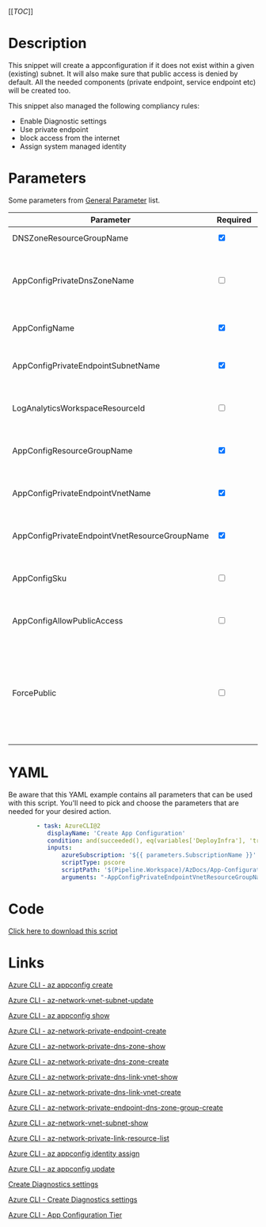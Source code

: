 [[_TOC_]]

# Description

This snippet will create a appconfiguration if it does not exist within a given (existing) subnet. It will also make sure that public access is denied by default. All the needed components (private endpoint, service endpoint etc) will be created too.

This snippet also managed the following compliancy rules:

- Enable Diagnostic settings
- Use private endpoint
- block access from the internet
- Assign system managed identity

# Parameters

Some parameters from [General Parameter](/Azure/Azure-CLI-Snippets) list.

| Parameter                                     | Required                        | Example Value                                                                                                                                   | Description                                                                                                                                                                                                                               |
| --------------------------------------------- | ------------------------------- | ----------------------------------------------------------------------------------------------------------------------------------------------- | ----------------------------------------------------------------------------------------------------------------------------------------------------------------------------------------------------------------------------------------- |
| DNSZoneResourceGroupName                      | <input type="checkbox" checked> | `MyDNSZones-$(Release.EnvironmentName)`                                                                                                         | ResourceGroupName for DNS Zones                                                                                                                                                                                                           |
| AppConfigPrivateDnsZoneName                   | <input type="checkbox">         | `privatelink.azconfig.io`                                                                                                                       | Generally this will be `privatelink.azconfig.io`. This defines which DNS Zone to use for the private app configuration endpoint.                                                                                                          |
| AppConfigName                                 | <input type="checkbox" checked> | `myappconfig-$(Release.EnvironmentName)`                                                                                                        | This is the app configuration name to use.                                                                                                                                                                                                |
| AppConfigPrivateEndpointSubnetName            | <input type="checkbox" checked> | `app-subnet-3`                                                                                                                                  | The name of the subnet where the app configurations private endpoint will reside in.                                                                                                                                                      |
| LogAnalyticsWorkspaceResourceId               | <input type="checkbox">         | `/subscriptions/<subscriptionid>/resourceGroups/<resourcegroup>/providers/Microsoft.OperationalInsights/workspaces/<loganalyticsworkspacename>` | The name of the Log Analytics Workspace for the diagnostics settings of the app configuration.                                                                                                                                            |
| AppConfigResourceGroupName                    | <input type="checkbox" checked> | `MyTeam-TestApi-$(Release.EnvironmentName)`                                                                                                     | The ResourceGroup where your app configuration will reside in.                                                                                                                                                                            |
| AppConfigPrivateEndpointVnetName              | <input type="checkbox" checked> | `my-vnet-$(Release.EnvironmentName)`                                                                                                            | The name of the VNET to use for creating the App Config private endpoint in.                                                                                                                                                              |
| AppConfigPrivateEndpointVnetResourceGroupName | <input type="checkbox" checked> | `sharedservices-rg`                                                                                                                             | The ResourceGroup where the AppConfig PrivateEndpoint VNET resides in.                                                                                                                                                                    |
| AppConfigSku                                  | <input type="checkbox">         | `Standard`                                                                                                                                      | The tier to choose for the app configuration. 'Free' or 'Standard' can be used.                                                                                                                                                           |
| AppConfigAllowPublicAccess                    | <input type="checkbox">         | `true`/`false`                                                                                                                                  | If the app configuration is publicly accessible. Has a standard value of `false`.                                                                                                                                                         |
| ForcePublic                                   | <input type="checkbox">         | n.a.                                                                                                                                            | If you are not using any networking settings, you need to pass this boolean to confirm you are willingly creating a public resource (to avoid unintended public resources). You can pass it as a switch without a value (`-ForcePublic`). |

# YAML

Be aware that this YAML example contains all parameters that can be used with this script. You'll need to pick and choose the parameters that are needed for your desired action.

```yaml
        - task: AzureCLI@2
           displayName: 'Create App Configuration'
           condition: and(succeeded(), eq(variables['DeployInfra'], 'true'))
           inputs:
               azureSubscription: '${{ parameters.SubscriptionName }}'
               scriptType: pscore
               scriptPath: '$(Pipeline.Workspace)/AzDocs/App-Configuration/Create-App-Configuration.ps1'
               arguments: "-AppConfigPrivateEndpointVnetResourceGroupName '$(AppConfigPrivateEndpointVnetResourceGroupName)' -AppConfigPrivateEndpointVnetName '$(AppConfigPrivateEndpointVnetName)' -AppConfigPrivateEndpointSubnetName '$(AppConfigPrivateEndpointSubnetName)' -AppConfigName '$(AppConfigName)' -AppConfigLocation '$(AppConfigLocation)' -AppConfigResourceGroupName '$(AppConfigResourceGroupName)' -LogAnalyticsWorkspaceResourceId '$(LogAnalyticsWorkspaceResourceId)' -DNSZoneResourceGroupName '$(DNSZoneResourceGroupName)' -AppConfigPrivateDnsZoneName '$(AppConfigPrivateDnsZoneName)' -AppConfigSku '$(AppConfigSku)' -AppConfigAllowPublicAccess $(AppConfigAllowPublicAccess)"
```

# Code

[Click here to download this script](../../../../src/App-Configuration/Create-App-Configuration.ps1)

# Links

[Azure CLI - az appconfig create](https://docs.microsoft.com/en-us/cli/azure/appconfig?view=azure-cli-latest#az_appconfig_create)

[Azure CLI - az-network-vnet-subnet-update](https://docs.microsoft.com/en-us/cli/azure/network/vnet/subnet?view=azure-cli-latest#az-network-vnet-subnet-update)

[Azure CLI - az appconfig show](https://docs.microsoft.com/en-us/cli/azure/appconfig?view=azure-cli-latest#az_appconfig_show)

[Azure CLI - az-network-private-endpoint-create](https://docs.microsoft.com/en-us/cli/azure/network/private-endpoint?view=azure-cli-latest#az-network-private-endpoint-create)

[Azure CLI - az-network-private-dns-zone-show](https://docs.microsoft.com/en-us/cli/azure/ext/privatedns/network/private-dns/zone?view=azure-cli-latest#ext-privatedns-az-network-private-dns-zone-show)

[Azure CLI - az-network-private-dns-zone-create](https://docs.microsoft.com/en-us/cli/azure/ext/privatedns/network/private-dns/zone?view=azure-cli-latest#ext-privatedns-az-network-private-dns-zone-create)

[Azure CLI - az-network-private-dns-link-vnet-show](https://docs.microsoft.com/en-us/cli/azure/network/private-dns/link/vnet?view=azure-cli-latest#az-network-private-dns-link-vnet-show)

[Azure CLI - az-network-private-dns-link-vnet-create](https://docs.microsoft.com/en-us/cli/azure/network/private-dns/link/vnet?view=azure-cli-latest#az-network-private-dns-link-vnet-create)

[Azure CLI - az-network-private-endpoint-dns-zone-group-create](https://docs.microsoft.com/en-us/cli/azure/network/private-endpoint/dns-zone-group?view=azure-cli-latest#az-network-private-endpoint-dns-zone-group-create)

[Azure CLI - az-network-vnet-subnet-show](https://docs.microsoft.com/en-us/cli/azure/network/vnet/subnet?view=azure-cli-latest#az-network-vnet-subnet-show)

[Azure CLI - az-network-private-link-resource-list](https://docs.microsoft.com/en-us/cli/azure/network/private-link-resource?view=azure-cli-latest#az-network-private-link-resource-list)

[Azure CLI - az appconfig identity assign](https://docs.microsoft.com/en-us/cli/azure/appconfig/identity?view=azure-cli-latest#az_appconfig_identity_assign)

[Azure CLI - az appconfig update](https://docs.microsoft.com/en-us/cli/azure/appconfig?view=azure-cli-latest#az_appconfig_update)

[Create Diagnostics settings](https://docs.microsoft.com/en-us/azure/azure-monitor/platform/diagnostic-settings)

[Azure CLI - Create Diagnostics settings](http://techgenix.com/azure-diagnostic-settings/)

[Azure CLI - App Configuration Tier](https://azure.microsoft.com/en-us/pricing/details/app-configuration/)
